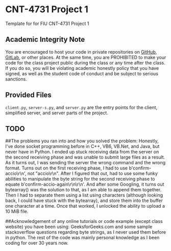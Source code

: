 # CNT-4731 Project 1

Template for for FIU CNT-4731 Project 1

## Academic Integrity Note

You are encouraged to host your code in private repositories on [GitHub](https://github.com/), [GitLab](https://gitlab.com), or other places.  At the same time, you are PROHIBITED to make your code for the class project public during the class or any time after the class.  If you do so, you will be violating academic honestly policy that you have signed, as well as the student code of conduct and be subject to serious sanctions.

## Provided Files

`client.py`, `server-s.py`, and  `server.py` are the entry points for the client, simplified server, and server parts of the project.

## TODO

##The problems you ran into and how you solved the problem: 
Honestly, I've done socket programming before in C++, VB6, VB.Net, and Java, but never have in Python. I ended up stuck receiving data from the server on the second 
receiving phase and was unable to submit large files as a result. As it turns out, I was sending the server the wrong command and the wrong format. Turns out on the 
first receiving phase, I had to use b'confirm-accio\r\n', not "accio\r\n". After I figured that out, had to use some funky abilities to manipulate the byte string for 
the second receiving phase to equate b'confirm-accio-again\r\n\r\n'. And after some Googling, it turns out bytearray() was the solution to that, as I am able to append 
them together. Then I had to separate them using a list using characters (although looking back, I could have stuck with the bytearray), and store them into the buffer 
one character at a time. Once that worked, I unlocked the ability to upload a 10 MiB file.

##Acknowledgement of any online tutorials or code example (except class website) you have been using:
GeeksforGeeks.com and some sample stackoverflow questions regarding byte strings, as I never used them before in python. The rest of the code was mainly personal knowledge as I been coding for over 30 years now.
